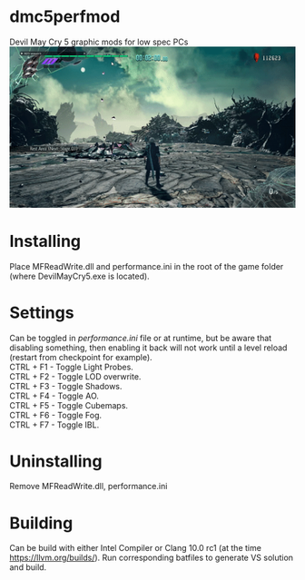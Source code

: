 # dmc5perfmod
Devil May Cry 5 graphic mods for low spec PCs
![Example gif](https://github.com/muhopensores/dmc5perfmod/raw/master/readme/example.gif)
# Installing
Place MFReadWrite.dll and performance.ini in the root of the game folder (where DevilMayCry5.exe is located).
# Settings
Can be toggled in *performance.ini* file or at runtime, but be aware that disabling something, then enabling it back will not work until a level reload (restart from checkpoint for example).  
CTRL + F1 - Toggle Light Probes.  
CTRL + F2 - Toggle LOD overwrite.  
CTRL + F3 - Toggle Shadows.  
CTRL + F4 - Toggle AO.  
CTRL + F5 - Toggle Cubemaps.  
CTRL + F6 - Toggle Fog.  
CTRL + F7 - Toggle IBL.  
# Uninstalling
Remove MFReadWrite.dll, performance.ini
# Building
Can be build with either Intel Compiler or Clang 10.0 rc1 (at the time https://llvm.org/builds/). Run corresponding batfiles to generate VS solution and build.
